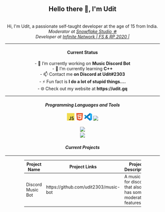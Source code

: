 <div align="center">
    <h2> Hello there 👋, I'm Udit </h2>
    <br>
    Hi, I'm Udit, a passionate self-taught developer at the age of 15 from India.
    <br>
    <i>Moderator at <a href="https://discord.gg/X7u6Dv4jse" >Snowflake Studio ❄</a></i>
    <br>
     <i>Developer at <a href="https://discord.gg/infinitenetwork" > Infinite Network | FS & RP 2020 |</a></i>
    <br>
    <hr>
  <h4> Current Status </h4>
    - 🔭 I’m currently working on <strong>Music Discord Bot</strong><br>
    - 🌱 I’m currently learning <strong>C++</strong><br>
    - 📫 Contact me <strong>on Discord at Udit#2303</strong><br>
    - ⚡ Fun fact is <strong>I do a lot of stupid things....</strong><br>
    - 🌐 Check out my website at <strong>https://udit.gq</strong>
    <hr>
    <h4> <i> Programming Languages and Tools </i> </h4>
    <code><img width="25px" src="https://raw.githubusercontent.com/Anish-Shobith/Anish-Shobith/master/assets/javascript.svg"></code>
    <code><img width="25px" src="https://raw.githubusercontent.com/Anish-Shobith/Anish-Shobith/master/assets/html.svg"></code>
    <code><img width="25px" src="https://raw.githubusercontent.com/Anish-Shobith/Anish-Shobith/master/assets/visualstudiocode.svg"></code>
    <code><a href = 'mailto:udit@udit.gq'><img width="25px" src= "https://lh3.googleusercontent.com/VS3B_qhOFTYsdyNfnlr98zg3HNjB_Gcs9bxVnaQO9MysAoBOXMHATClhRviImKKJV8RV-0s7hl8KeVQcij5Iagb1exHzt40x679l8Q=w0"></a></code>
    <br>
    <br>
        <img src="https://github-readme-stats.vercel.app/api/top-langs?username=udit2303&show_icons=true&theme=dark&locale=en&layout=compact&count_private=true"> <br>
    <img src="https://github-readme-stats.vercel.app/api?username=udit2303&show_icons=true&hide_border=true&theme=dark&count_private=true">
    <br>
    <h4> <i> Current Projects </i> </h4>
    <hr>
    <table class="tg" style="undefined;table-layout: fixed; width: 381px">
    <colgroup>
    <col style="width: 110px">
    <col style="width: 116px">
    <col style="width: 155px">
    </colgroup>
    <thead>
      <tr>
        <th class="tg-0lax">Project Name<br></th>
        <th class="tg-baqh">Project Links<br></th>
        <th class="tg-0lax">Project Description<br></th>
      </tr>
    </thead>
    <tbody>
      <tr>
        <td class="tg-0lax">Discord Music Bot<br></td>
        <td class="tg-0lax">https://github.com/udit2303/music-bot</td>
        <td class="tg-0lax">A music bot for discord that also has some moderation features.</td>
      </tr>
    </tbody>
    </table>
</div>
